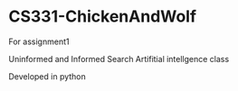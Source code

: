 # CS331-ChickenAndWolf
For assignment1

Uninformed and Informed Search
Artifitial intellgence class

Developed in python